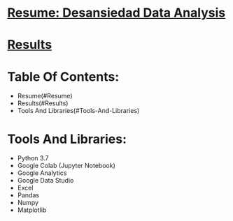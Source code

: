 # [Resume: Desansiedad Data Analysis](#Table-Of-Contents)

# [Results](#Table-Of-Contents)

# Table Of Contents:
* Resume(#Resume)
* Results(#Results)
* Tools And Libraries(#Tools-And-Libraries)



# Tools And Libraries:
* Python 3.7
* Google Colab (Jupyter Notebook)
* Google Analytics
* Google Data Studio
* Excel
* Pandas
* Numpy
* Matplotlib
